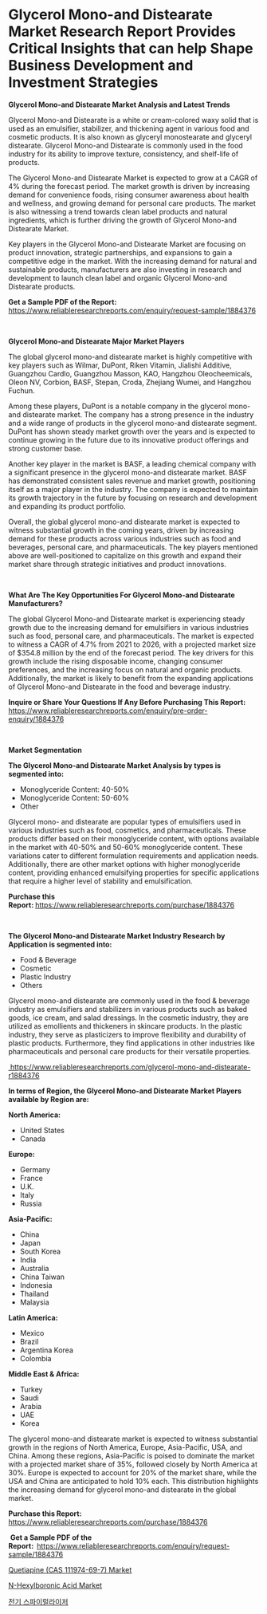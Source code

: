 <p><h1>Glycerol Mono-and Distearate Market Research Report Provides Critical Insights that can help Shape Business Development and Investment Strategies</h1></p><p><strong>Glycerol Mono-and Distearate Market Analysis and Latest Trends</strong></p>
<p><p>Glycerol Mono-and Distearate is a white or cream-colored waxy solid that is used as an emulsifier, stabilizer, and thickening agent in various food and cosmetic products. It is also known as glyceryl monostearate and glyceryl distearate. Glycerol Mono-and Distearate is commonly used in the food industry for its ability to improve texture, consistency, and shelf-life of products.</p><p>The Glycerol Mono-and Distearate Market is expected to grow at a CAGR of 4% during the forecast period. The market growth is driven by increasing demand for convenience foods, rising consumer awareness about health and wellness, and growing demand for personal care products. The market is also witnessing a trend towards clean label products and natural ingredients, which is further driving the growth of Glycerol Mono-and Distearate Market.</p><p>Key players in the Glycerol Mono-and Distearate Market are focusing on product innovation, strategic partnerships, and expansions to gain a competitive edge in the market. With the increasing demand for natural and sustainable products, manufacturers are also investing in research and development to launch clean label and organic Glycerol Mono-and Distearate products.</p></p>
<p><strong>Get a Sample PDF of the Report:&nbsp;</strong> <a href="https://www.reliableresearchreports.com/enquiry/request-sample/1884376">https://www.reliableresearchreports.com/enquiry/request-sample/1884376</a></p>
<p>&nbsp;</p>
<p><strong>Glycerol Mono-and Distearate Major Market Players</strong></p>
<p><p>The global glycerol mono-and distearate market is highly competitive with key players such as Wilmar, DuPont, Riken Vitamin, Jialishi Additive, Guangzhou Cardlo, Guangzhou Masson, KAO, Hangzhou Oleocheemicals, Oleon NV, Corbion, BASF, Stepan, Croda, Zhejiang Wumei, and Hangzhou Fuchun.</p><p>Among these players, DuPont is a notable company in the glycerol mono-and distearate market. The company has a strong presence in the industry and a wide range of products in the glycerol mono-and distearate segment. DuPont has shown steady market growth over the years and is expected to continue growing in the future due to its innovative product offerings and strong customer base.</p><p>Another key player in the market is BASF, a leading chemical company with a significant presence in the glycerol mono-and distearate market. BASF has demonstrated consistent sales revenue and market growth, positioning itself as a major player in the industry. The company is expected to maintain its growth trajectory in the future by focusing on research and development and expanding its product portfolio.</p><p>Overall, the global glycerol mono-and distearate market is expected to witness substantial growth in the coming years, driven by increasing demand for these products across various industries such as food and beverages, personal care, and pharmaceuticals. The key players mentioned above are well-positioned to capitalize on this growth and expand their market share through strategic initiatives and product innovations.</p></p>
<p>&nbsp;</p>
<p><strong>What Are The Key Opportunities For Glycerol Mono-and Distearate Manufacturers?</strong></p>
<p><p>The global Glycerol Mono-and Distearate market is experiencing steady growth due to the increasing demand for emulsifiers in various industries such as food, personal care, and pharmaceuticals. The market is expected to witness a CAGR of 4.7% from 2021 to 2026, with a projected market size of $354.8 million by the end of the forecast period. The key drivers for this growth include the rising disposable income, changing consumer preferences, and the increasing focus on natural and organic products. Additionally, the market is likely to benefit from the expanding applications of Glycerol Mono-and Distearate in the food and beverage industry.</p></p>
<p><strong>Inquire or Share Your Questions If Any Before Purchasing This Report:</strong> <a href="https://www.reliableresearchreports.com/enquiry/pre-order-enquiry/1884376">https://www.reliableresearchreports.com/enquiry/pre-order-enquiry/1884376</a></p>
<p>&nbsp;</p>
<p><strong>Market Segmentation</strong></p>
<p><strong>The Glycerol Mono-and Distearate Market Analysis by types is segmented into:</strong></p>
<p><ul><li>Monoglyceride Content: 40-50%</li><li>Monoglyceride Content: 50-60%</li><li>Other</li></ul></p>
<p><p>Glycerol mono- and distearate are popular types of emulsifiers used in various industries such as food, cosmetics, and pharmaceuticals. These products differ based on their monoglyceride content, with options available in the market with 40-50% and 50-60% monoglyceride content. These variations cater to different formulation requirements and application needs. Additionally, there are other market options with higher monoglyceride content, providing enhanced emulsifying properties for specific applications that require a higher level of stability and emulsification.</p></p>
<p><strong>Purchase this Report:&nbsp;</strong><a href="https://www.reliableresearchreports.com/purchase/1884376">https://www.reliableresearchreports.com/purchase/1884376</a></p>
<p>&nbsp;</p>
<p><strong>The Glycerol Mono-and Distearate Market Industry Research by Application is segmented into:</strong></p>
<p><ul><li>Food & Beverage</li><li>Cosmetic</li><li>Plastic Industry</li><li>Others</li></ul></p>
<p><p>Glycerol mono-and distearate are commonly used in the food & beverage industry as emulsifiers and stabilizers in various products such as baked goods, ice cream, and salad dressings. In the cosmetic industry, they are utilized as emollients and thickeners in skincare products. In the plastic industry, they serve as plasticizers to improve flexibility and durability of plastic products. Furthermore, they find applications in other industries like pharmaceuticals and personal care products for their versatile properties.</p></p>
<p><a href="https://www.reliableresearchreports.com/glycerol-mono-and-distearate-r1884376">&nbsp;https://www.reliableresearchreports.com/glycerol-mono-and-distearate-r1884376</a></p>
<p><strong>In terms of Region, the Glycerol Mono-and Distearate Market Players available by Region are:</strong></p>
<p>
    <p> <strong> North America: </strong>
        <ul>
            <li>United States</li>
            <li>Canada</li>
        </ul>
        </p> 
    <p> <strong> Europe: </strong>
        <ul>
            <li>Germany</li>
            <li>France</li>
            <li>U.K.</li>
            <li>Italy</li>
            <li>Russia</li>
        </ul>
        </p> 
    <p> <strong> Asia-Pacific: </strong>
        <ul>
            <li>China</li>
            <li>Japan</li>
            <li>South Korea</li>
            <li>India</li>
            <li>Australia</li>
            <li>China Taiwan</li>
            <li>Indonesia</li>
            <li>Thailand</li>
            <li>Malaysia</li>
        </ul>
        </p> 
    <p> <strong> Latin America: </strong>
        <ul>
            <li>Mexico</li>
            <li>Brazil</li>
            <li>Argentina Korea</li>
            <li>Colombia</li>
        </ul>
        </p> 
    <p> <strong> Middle East & Africa: </strong>
        <ul>
            <li>Turkey</li>
            <li>Saudi</li>
            <li>Arabia</li>
            <li>UAE</li>
            <li>Korea</li>
        </ul>
    </p>
    </p>
<p><p>The glycerol mono-and distearate market is expected to witness substantial growth in the regions of North America, Europe, Asia-Pacific, USA, and China. Among these regions, Asia-Pacific is poised to dominate the market with a projected market share of 35%, followed closely by North America at 30%. Europe is expected to account for 20% of the market share, while the USA and China are anticipated to hold 10% each. This distribution highlights the increasing demand for glycerol mono-and distearate in the global market.</p></p>
<p><strong>Purchase this Report: </strong><a href="https://www.reliableresearchreports.com/purchase/1884376">https://www.reliableresearchreports.com/purchase/1884376</a></p>
<p>&nbsp;<strong>Get a Sample PDF of the Report:&nbsp;&nbsp;</strong><a href="https://www.reliableresearchreports.com/enquiry/request-sample/1884376">https://www.reliableresearchreports.com/enquiry/request-sample/1884376</a></p>
<p><strong></strong></p>
<p><p><a href="https://github.com/vregtldg37/Market-Research-Report-List-1/blob/main/quetiapine-cas-111974-69-7-market.md">Quetiapine (CAS 111974-69-7) Market</a></p><p><a href="https://github.com/labibmmn112/Market-Research-Report-List-1/blob/main/n-hexylboronic-acid-market.md">N-Hexylboronic Acid Market</a></p><p><a href="https://github.com/Madalyell456456/Market-Research-Report-List-2/blob/main/9464847145043.md">전기 스파이럴라이저</a></p></p>